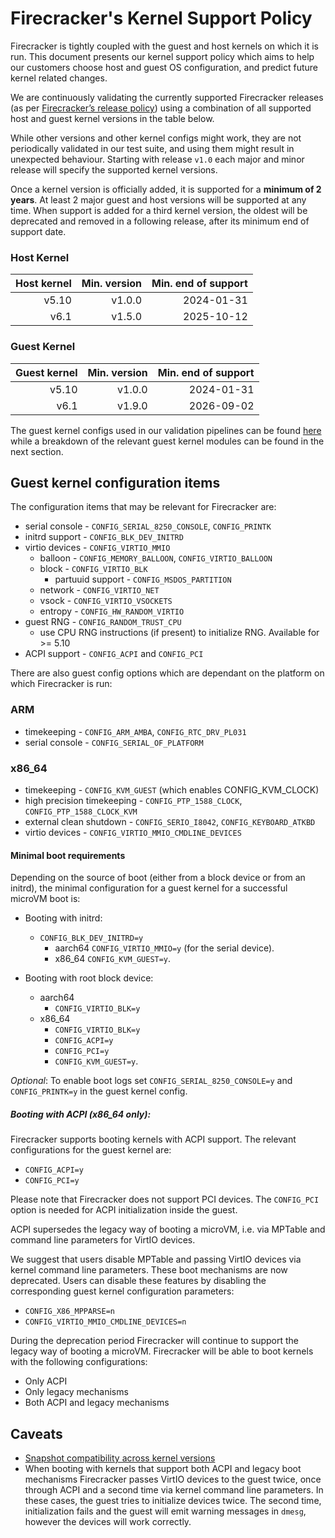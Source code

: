# Firecracker's Kernel Support Policy

Firecracker is tightly coupled with the guest and host kernels on which it is
run. This document presents our kernel support policy which aims to help our
customers choose host and guest OS configuration, and predict future kernel
related changes.

We are continuously validating the currently supported Firecracker releases (as
per [Firecracker’s release policy](../docs/RELEASE_POLICY.md)) using a
combination of all supported host and guest kernel versions in the table below.

While other versions and other kernel configs might work, they are not
periodically validated in our test suite, and using them might result in
unexpected behaviour. Starting with release `v1.0` each major and minor release
will specify the supported kernel versions.

Once a kernel version is officially added, it is supported for a **minimum of 2
years**. At least 2 major guest and host versions will be supported at any time.
When support is added for a third kernel version, the oldest will be deprecated
and removed in a following release, after its minimum end of support date.

### Host Kernel

| Host kernel | Min. version | Min. end of support |
| ----------: | -----------: | ------------------: |
|       v5.10 |       v1.0.0 |          2024-01-31 |
|        v6.1 |       v1.5.0 |          2025-10-12 |

### Guest Kernel

| Guest kernel | Min. version | Min. end of support |
| -----------: | -----------: | ------------------: |
|        v5.10 |       v1.0.0 |          2024-01-31 |
|         v6.1 |       v1.9.0 |          2026-09-02 |

The guest kernel configs used in our validation pipelines can be found
[here](../resources/guest_configs/) while a breakdown of the relevant guest
kernel modules can be found in the next section.

## Guest kernel configuration items

The configuration items that may be relevant for Firecracker are:

- serial console - `CONFIG_SERIAL_8250_CONSOLE`, `CONFIG_PRINTK`
- initrd support - `CONFIG_BLK_DEV_INITRD`
- virtio devices - `CONFIG_VIRTIO_MMIO`
  - balloon - `CONFIG_MEMORY_BALLOON`, `CONFIG_VIRTIO_BALLOON`
  - block - `CONFIG_VIRTIO_BLK`
    - partuuid support - `CONFIG_MSDOS_PARTITION`
  - network - `CONFIG_VIRTIO_NET`
  - vsock - `CONFIG_VIRTIO_VSOCKETS`
  - entropy - `CONFIG_HW_RANDOM_VIRTIO`
- guest RNG - `CONFIG_RANDOM_TRUST_CPU`
  - use CPU RNG instructions (if present) to initialize RNG. Available for >=
    5.10
- ACPI support - `CONFIG_ACPI` and `CONFIG_PCI`

There are also guest config options which are dependant on the platform on which
Firecracker is run:

### ARM

- timekeeping - `CONFIG_ARM_AMBA`, `CONFIG_RTC_DRV_PL031`
- serial console - `CONFIG_SERIAL_OF_PLATFORM`

### x86_64

- timekeeping - `CONFIG_KVM_GUEST` (which enables CONFIG_KVM_CLOCK)
- high precision timekeeping - `CONFIG_PTP_1588_CLOCK`,
  `CONFIG_PTP_1588_CLOCK_KVM`
- external clean shutdown - `CONFIG_SERIO_I8042`, `CONFIG_KEYBOARD_ATKBD`
- virtio devices - `CONFIG_VIRTIO_MMIO_CMDLINE_DEVICES`

#### Minimal boot requirements

Depending on the source of boot (either from a block device or from an initrd),
the minimal configuration for a guest kernel for a successful microVM boot is:

- Booting with initrd:

  - `CONFIG_BLK_DEV_INITRD=y`
    - aarch64 `CONFIG_VIRTIO_MMIO=y` (for the serial device).
    - x86_64 `CONFIG_KVM_GUEST=y`.

- Booting with root block device:

  - aarch64
    - `CONFIG_VIRTIO_BLK=y`
  - x86_64
    - `CONFIG_VIRTIO_BLK=y`
    - `CONFIG_ACPI=y`
    - `CONFIG_PCI=y`
    - `CONFIG_KVM_GUEST=y`.

*Optional*: To enable boot logs set `CONFIG_SERIAL_8250_CONSOLE=y` and
`CONFIG_PRINTK=y` in the guest kernel config.

##### Booting with ACPI (x86_64 only):

Firecracker supports booting kernels with ACPI support. The relevant
configurations for the guest kernel are:

- `CONFIG_ACPI=y`
- `CONFIG_PCI=y`

Please note that Firecracker does not support PCI devices. The `CONFIG_PCI`
option is needed for ACPI initialization inside the guest.

ACPI supersedes the legacy way of booting a microVM, i.e. via MPTable and
command line parameters for VirtIO devices.

We suggest that users disable MPTable and passing VirtIO devices via kernel
command line parameters. These boot mechanisms are now deprecated. Users can
disable these features by disabling the corresponding guest kernel configuration
parameters:

- `CONFIG_X86_MPPARSE=n`
- `CONFIG_VIRTIO_MMIO_CMDLINE_DEVICES=n`

During the deprecation period Firecracker will continue to support the legacy
way of booting a microVM. Firecracker will be able to boot kernels with the
following configurations:

- Only ACPI
- Only legacy mechanisms
- Both ACPI and legacy mechanisms

## Caveats

- [Snapshot compatibility across kernel versions](snapshotting/snapshot-support.md#snapshot-compatibility-across-kernel-versions)
- When booting with kernels that support both ACPI and legacy boot mechanisms
  Firecracker passes VirtIO devices to the guest twice, once through ACPI and a
  second time via kernel command line parameters. In these cases, the guest
  tries to initialize devices twice. The second time, initialization fails and
  the guest will emit warning messages in `dmesg`, however the devices will work
  correctly.
